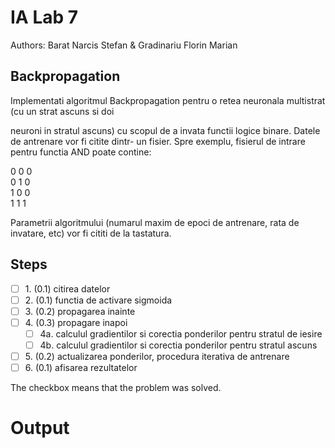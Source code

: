 # IA Lab 7

Authors: Barat Narcis Stefan & Gradinariu Florin Marian

## Backpropagation

Implementati algoritmul Backpropagation pentru o retea neuronala multistrat (cu un strat ascuns si doi

neuroni in stratul ascuns) cu scopul de a invata functii logice binare. Datele de antrenare vor fi citite dintr-
un fisier. Spre exemplu, fisierul de intrare pentru functia AND poate contine:

0 0 0<br>
0 1 0<br>
1 0 0<br>
1 1 1

Parametrii algoritmului (numarul maxim de epoci de antrenare, rata de invatare, etc) vor fi cititi de la
tastatura.

## Steps

- &#9744; 1. (0.1) citirea datelor
- &#9744; 2. (0.1) functia de activare sigmoida
- &#9744; 3. (0.2) propagarea inainte
- &#9744; 4. (0.3) propagare inapoi
    - &#9744; 4a. calculul gradientilor si corectia ponderilor pentru stratul de iesire
    - &#9744; 4b. calculul gradientilor si corectia ponderilor pentru stratul ascuns
- &#9744; 5. (0.2) actualizarea ponderilor, procedura iterativa de antrenare
- &#9744; 6. (0.1) afisarea rezultatelor

The checkbox means that the problem was solved.

# Output
```bash
```